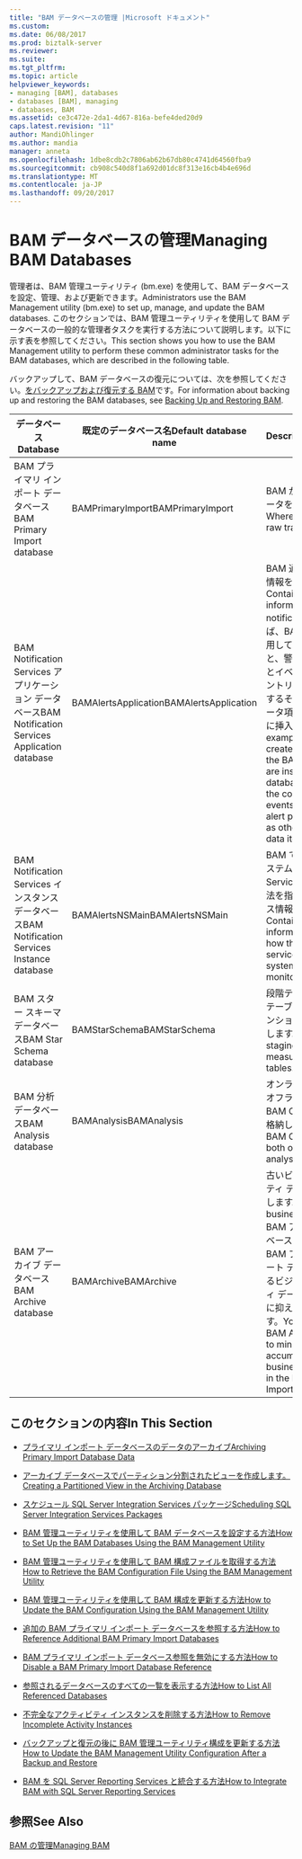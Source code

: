 ```yaml
---
title: "BAM データベースの管理 |Microsoft ドキュメント"
ms.custom: 
ms.date: 06/08/2017
ms.prod: biztalk-server
ms.reviewer: 
ms.suite: 
ms.tgt_pltfrm: 
ms.topic: article
helpviewer_keywords:
- managing [BAM], databases
- databases [BAM], managing
- databases, BAM
ms.assetid: ce3c472e-2da1-4d67-816a-befe4ded20d9
caps.latest.revision: "11"
author: MandiOhlinger
ms.author: mandia
manager: anneta
ms.openlocfilehash: 1dbe8cdb2c7806ab62b67db80c4741d64560fba9
ms.sourcegitcommit: cb908c540d8f1a692d01dc8f313e16cb4b4e696d
ms.translationtype: MT
ms.contentlocale: ja-JP
ms.lasthandoff: 09/20/2017
---
```

# <a name="managing-bam-databases"></a><span data-ttu-id="23381-102">BAM データベースの管理</span><span class="sxs-lookup"><span data-stu-id="23381-102">Managing BAM Databases</span></span>
<span data-ttu-id="23381-103">管理者は、BAM 管理ユーティリティ (bm.exe) を使用して、BAM データベースを設定、管理、および更新できます。</span><span class="sxs-lookup"><span data-stu-id="23381-103">Administrators use the BAM Management utility (bm.exe) to set up, manage, and update the BAM databases.</span></span> <span data-ttu-id="23381-104">このセクションでは、BAM 管理ユーティリティを使用して BAM データベースの一般的な管理者タスクを実行する方法について説明します。以下に示す表を参照してください。</span><span class="sxs-lookup"><span data-stu-id="23381-104">This section shows you how to use the BAM Management utility to perform these common administrator tasks for the BAM databases, which are described in the following table.</span></span>  
  
 <span data-ttu-id="23381-105">バックアップして、BAM データベースの復元については、次を参照してください。[をバックアップおよび復元する BAM](../core/backing-up-and-restoring-bam.md)です。</span><span class="sxs-lookup"><span data-stu-id="23381-105">For information about backing up and restoring the BAM databases, see [Backing Up and Restoring BAM](../core/backing-up-and-restoring-bam.md).</span></span>  
  
|<span data-ttu-id="23381-106">データベース</span><span class="sxs-lookup"><span data-stu-id="23381-106">Database</span></span>|<span data-ttu-id="23381-107">既定のデータベース名</span><span class="sxs-lookup"><span data-stu-id="23381-107">Default database name</span></span>|<span data-ttu-id="23381-108">Description</span><span class="sxs-lookup"><span data-stu-id="23381-108">Description</span></span>|  
|--------------|---------------------------|-----------------|  
|<span data-ttu-id="23381-109">BAM プライマリ インポート データベース</span><span class="sxs-lookup"><span data-stu-id="23381-109">BAM Primary Import database</span></span>|<span data-ttu-id="23381-110">BAMPrimaryImport</span><span class="sxs-lookup"><span data-stu-id="23381-110">BAMPrimaryImport</span></span>|<span data-ttu-id="23381-111">BAM が未処理の追跡データを収集する場所。</span><span class="sxs-lookup"><span data-stu-id="23381-111">Where BAM collects raw tracking data.</span></span>|  
|<span data-ttu-id="23381-112">BAM Notification Services アプリケーション データベース</span><span class="sxs-lookup"><span data-stu-id="23381-112">BAM Notification Services Application database</span></span>|<span data-ttu-id="23381-113">BAMAlertsApplication</span><span class="sxs-lookup"><span data-stu-id="23381-113">BAMAlertsApplication</span></span>|<span data-ttu-id="23381-114">BAM 通知に関する警告情報を格納します。</span><span class="sxs-lookup"><span data-stu-id="23381-114">Contains alert information for BAM notifications.</span></span> <span data-ttu-id="23381-115">たとえば、BAM ポータルを使用して警告を作成すると、警告に関連する条件とイベントを指定するエントリに加え、警告に関するその他のサポート データ項目がデータベースに挿入されます。</span><span class="sxs-lookup"><span data-stu-id="23381-115">For example, when you create an alert using the BAM portal, entries are inserted in the database specifying the conditions and events to which the alert pertains, as well as other supporting data items for the alert.</span></span>|  
|<span data-ttu-id="23381-116">BAM Notification Services インスタンス データベース</span><span class="sxs-lookup"><span data-stu-id="23381-116">BAM Notification Services Instance database</span></span>|<span data-ttu-id="23381-117">BAMAlertsNSMain</span><span class="sxs-lookup"><span data-stu-id="23381-117">BAMAlertsNSMain</span></span>|<span data-ttu-id="23381-118">BAM で監視しているシステムに Notification Services が接続する方法を指定するインスタンス情報を格納します。</span><span class="sxs-lookup"><span data-stu-id="23381-118">Contains instance information specifying how the notification services connect to the system that BAM is monitoring.</span></span>|  
|<span data-ttu-id="23381-119">BAM スター スキーマ データベース</span><span class="sxs-lookup"><span data-stu-id="23381-119">BAM Star Schema database</span></span>|<span data-ttu-id="23381-120">BAMStarSchema</span><span class="sxs-lookup"><span data-stu-id="23381-120">BAMStarSchema</span></span>|<span data-ttu-id="23381-121">段階テーブル、メジャー テーブル、およびディメンション テーブルを格納します。</span><span class="sxs-lookup"><span data-stu-id="23381-121">Contains the staging table, and the measure and dimension tables.</span></span>|  
|<span data-ttu-id="23381-122">BAM 分析データベース</span><span class="sxs-lookup"><span data-stu-id="23381-122">BAM Analysis database</span></span>|<span data-ttu-id="23381-123">BAMAnalysis</span><span class="sxs-lookup"><span data-stu-id="23381-123">BAMAnalysis</span></span>|<span data-ttu-id="23381-124">オンライン分析用およびオフライン分析用の BAM OLAP キューブを格納します。</span><span class="sxs-lookup"><span data-stu-id="23381-124">Contains BAM OLAP cubes for both online and offline analysis.</span></span>|  
|<span data-ttu-id="23381-125">BAM アーカイブ データベース</span><span class="sxs-lookup"><span data-stu-id="23381-125">BAM Archive database</span></span>|<span data-ttu-id="23381-126">BAMArchive</span><span class="sxs-lookup"><span data-stu-id="23381-126">BAMArchive</span></span>|<span data-ttu-id="23381-127">古いビジネス アクティビティ データをアーカイブします。</span><span class="sxs-lookup"><span data-stu-id="23381-127">Archives old business activity data.</span></span> <span data-ttu-id="23381-128">BAM アーカイブ データベースを作成すると、BAM プライマリ インポート データベースにおけるビジネス アクティビティ データの蓄積を最小限に抑えることができます。</span><span class="sxs-lookup"><span data-stu-id="23381-128">You can create a BAM Archive database to minimize the accumulation of business activity data in the BAM Primary Import database.</span></span>|  
  
## <a name="in-this-section"></a><span data-ttu-id="23381-129">このセクションの内容</span><span class="sxs-lookup"><span data-stu-id="23381-129">In This Section</span></span>  
  
-   [<span data-ttu-id="23381-130">プライマリ インポート データベースのデータのアーカイブ</span><span class="sxs-lookup"><span data-stu-id="23381-130">Archiving Primary Import Database Data</span></span>](../core/archiving-primary-import-database-data.md)  
  
-   [<span data-ttu-id="23381-131">アーカイブ データベースでパーティション分割されたビューを作成します。</span><span class="sxs-lookup"><span data-stu-id="23381-131">Creating a Partitioned View in the Archiving Database</span></span>](../core/creating-a-partitioned-view-in-the-archiving-database.md)  
  
-   [<span data-ttu-id="23381-132">スケジュール SQL Server Integration Services パッケージ</span><span class="sxs-lookup"><span data-stu-id="23381-132">Scheduling SQL Server Integration Services Packages</span></span>](../core/scheduling-sql-server-integration-services-packages.md)  
  
-   [<span data-ttu-id="23381-133">BAM 管理ユーティリティを使用して BAM データベースを設定する方法</span><span class="sxs-lookup"><span data-stu-id="23381-133">How to Set Up the BAM Databases Using the BAM Management Utility</span></span>](../core/how-to-set-up-the-bam-databases-using-the-bam-management-utility.md)  
  
-   [<span data-ttu-id="23381-134">BAM 管理ユーティリティを使用して BAM 構成ファイルを取得する方法</span><span class="sxs-lookup"><span data-stu-id="23381-134">How to Retrieve the BAM Configuration File Using the BAM Management Utility</span></span>](../core/how-to-retrieve-the-bam-configuration-file-using-the-bam-management-utility.md)  
  
-   [<span data-ttu-id="23381-135">BAM 管理ユーティリティを使用して BAM 構成を更新する方法</span><span class="sxs-lookup"><span data-stu-id="23381-135">How to Update the BAM Configuration Using the BAM Management Utility</span></span>](../core/how-to-update-the-bam-configuration-using-the-bam-management-utility.md)  
  
-   [<span data-ttu-id="23381-136">追加の BAM プライマリ インポート データベースを参照する方法</span><span class="sxs-lookup"><span data-stu-id="23381-136">How to Reference Additional BAM Primary Import Databases</span></span>](../core/how-to-reference-additional-bam-primary-import-databases.md)  
  
-   [<span data-ttu-id="23381-137">BAM プライマリ インポート データベース参照を無効にする方法</span><span class="sxs-lookup"><span data-stu-id="23381-137">How to Disable a BAM Primary Import Database Reference</span></span>](../core/how-to-disable-a-bam-primary-import-database-reference.md)  
  
-   [<span data-ttu-id="23381-138">参照されるデータベースのすべての一覧を表示する方法</span><span class="sxs-lookup"><span data-stu-id="23381-138">How to List All Referenced Databases</span></span>](../core/how-to-list-all-referenced-databases.md)  
  
-   [<span data-ttu-id="23381-139">不完全なアクティビティ インスタンスを削除する方法</span><span class="sxs-lookup"><span data-stu-id="23381-139">How to Remove Incomplete Activity Instances</span></span>](../core/how-to-remove-incomplete-activity-instances.md)  
  
-   [<span data-ttu-id="23381-140">バックアップと復元の後に BAM 管理ユーティリティ構成を更新する方法</span><span class="sxs-lookup"><span data-stu-id="23381-140">How to Update the BAM Management Utility Configuration After a Backup and Restore</span></span>](../core/update-the-bam-management-utility-configuration-after-a-backup-and-restore.md)  
  
-   [<span data-ttu-id="23381-141">BAM を SQL Server Reporting Services と統合する方法</span><span class="sxs-lookup"><span data-stu-id="23381-141">How to Integrate BAM with SQL Server Reporting Services</span></span>](../core/how-to-integrate-bam-with-sql-server-reporting-services.md)  
  
## <a name="see-also"></a><span data-ttu-id="23381-142">参照</span><span class="sxs-lookup"><span data-stu-id="23381-142">See Also</span></span>  
 [<span data-ttu-id="23381-143">BAM の管理</span><span class="sxs-lookup"><span data-stu-id="23381-143">Managing BAM</span></span>](../core/managing-bam.md)